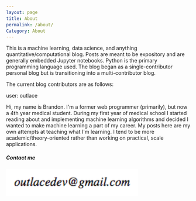 ```yaml
---
layout: page
title: About
permalink: /about/
Category: About
---
```


This is a machine learning, data science, and anything quantitative/computational blog. Posts are meant to be
expository and are generally embedded Jupyter notebooks. Python is the primary programming language used.
The blog began as a single-contributor personal blog but is transitioning into a multi-contributor blog.


The current blog contributors are as follows:

user: outlace

Hi, my name is Brandon. I'm a former web programmer (primarily), but now a 4th year medical student.
During my first year of medical school I started reading about and implementing machine learning algorithms
and decided I wanted to make machine learning a part of my career. My posts here are my own attempts at teaching
what I'm learning. I tend to be more academic/theory-oriented rather than working on practical, scale applications.

##### Contact me

<img src="/images/emailaddr.svg" />

<!---
user: [username]

I'm [name]. I'm a former full-stack engineer now doing machine learning engineering.

##### Contact me

TBD
--->
